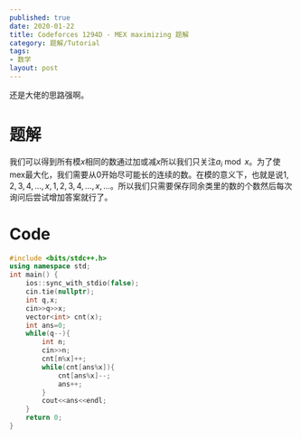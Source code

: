 ```yaml
---
published: true
date: 2020-01-22
title: Codeforces 1294D - MEX maximizing 题解
category: 题解/Tutorial
tags: 
- 数学
layout: post
---
```

还是大佬的思路强啊。
<!--more-->

# 题解

我们可以得到所有模$x$相同的数通过加或减$x$所以我们只关注$a_i\bmod x$。为了使mex最大化，我们需要从0开始尽可能长的连续的数。在模的意义下，也就是说$1,2,3,4,\dots,x,1,2,3,4,\dots,x,\dots$。所以我们只需要保存同余类里的数的个数然后每次询问后尝试增加答案就行了。

# Code
```cpp
#include <bits/stdc++.h>
using namespace std;
int main() {
    ios::sync_with_stdio(false);
    cin.tie(nullptr);
	int q,x;
	cin>>q>>x;
	vector<int> cnt(x);
	int ans=0;
	while(q--){
		int n;
		cin>>n;
		cnt[n%x]++;
		while(cnt[ans%x]){
			cnt[ans%x]--;
			ans++;
		}
		cout<<ans<<endl;
	}
    return 0;
}
```
